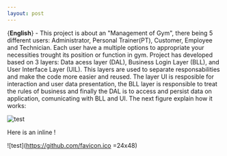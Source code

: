 ```yaml
---
layout: post
---
```




{**English**} - This project is about an "Management of Gym", there being 5 different users: Administrator, Personal Trainer(PT), Customer, Employee and Technician. Each user have a multiple options to appropriate your necessities trought its position or function in gym. Project has developed based on 3 layers: Data acess layer (DAL), Business Login Layer (BLL), and User Interface Layer (UIL). This layers are used to separate responsabilities and make the code more easier and reused. The layer UI is resposible for interaction and user data presentation, the BLL layer is responsible to treat the rules of business and finally the DAL is to access and persist data on application, comunicating with BLL and UI. The next figure explain how it works:



![test](/images/database_layers.png=24x48)

Here is an inline !

![test](https://github.com/favicon.ico =24x48)
